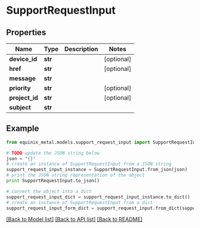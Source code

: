 # SupportRequestInput


## Properties
Name | Type | Description | Notes
------------ | ------------- | ------------- | -------------
**device_id** | **str** |  | [optional] 
**href** | **str** |  | [optional] 
**message** | **str** |  | 
**priority** | **str** |  | [optional] 
**project_id** | **str** |  | [optional] 
**subject** | **str** |  | 

## Example

```python
from equinix_metal.models.support_request_input import SupportRequestInput

# TODO update the JSON string below
json = "{}"
# create an instance of SupportRequestInput from a JSON string
support_request_input_instance = SupportRequestInput.from_json(json)
# print the JSON string representation of the object
print SupportRequestInput.to_json()

# convert the object into a dict
support_request_input_dict = support_request_input_instance.to_dict()
# create an instance of SupportRequestInput from a dict
support_request_input_form_dict = support_request_input.from_dict(support_request_input_dict)
```
[[Back to Model list]](../README.md#documentation-for-models) [[Back to API list]](../README.md#documentation-for-api-endpoints) [[Back to README]](../README.md)


